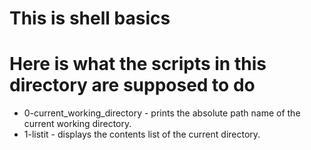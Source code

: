 # This is shell basics
# Here is what the scripts in this directory are supposed to do
* 0-current_working_directory - prints the absolute path name of the current working directory.
* 1-listit - displays the contents list of the current directory.